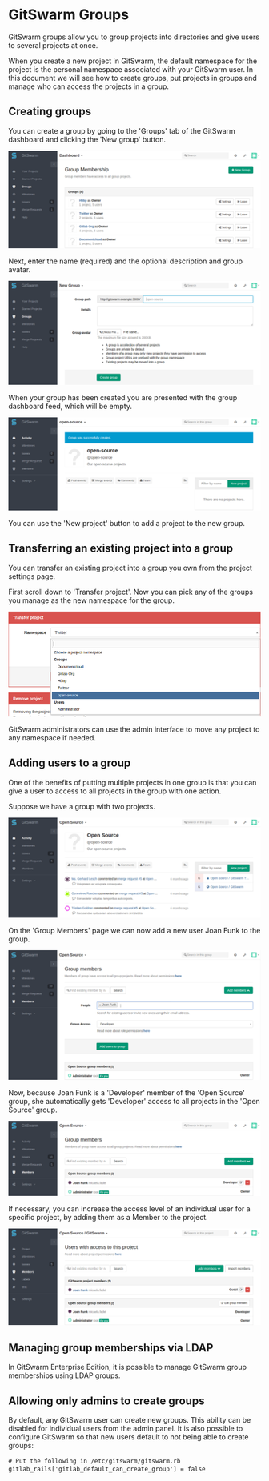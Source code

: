 # GitSwarm Groups

GitSwarm groups allow you to group projects into directories and give users
to several projects at once.

When you create a new project in GitSwarm, the default namespace for the
project is the personal namespace associated with your GitSwarm user. In
this document we will see how to create groups, put projects in groups and
manage who can access the projects in a group.

## Creating groups

You can create a group by going to the 'Groups' tab of the GitSwarm
dashboard and clicking the 'New group' button.

![Click the 'New group' button in the 'Groups' tab](groups/new_group_button.png)

Next, enter the name (required) and the optional description and group
avatar.

![Fill in the name for your new group](groups/new_group_form.png)

When your group has been created you are presented with the group dashboard
feed, which will be empty.

![Group dashboard](groups/group_dashboard.png)

You can use the 'New project' button to add a project to the new group.

## Transferring an existing project into a group

You can transfer an existing project into a group you own from the project
settings page.

First scroll down to 'Transfer project'. Now you can pick any of the
groups you manage as the new namespace for the group.

![Transfer a project to a new namespace](groups/transfer_project.png)

GitSwarm administrators can use the admin interface to move any project to
any namespace if needed.

## Adding users to a group

One of the benefits of putting multiple projects in one group is that you
can give a user to access to all projects in the group with one action.

Suppose we have a group with two projects.

![Group with two projects](groups/group_with_two_projects.png)

On the 'Group Members' page we can now add a new user Joan Funk to the
group.

![Add user Joan Funk to the group](groups/add_member_to_group.png)

Now, because Joan Funk is a 'Developer' member of the 'Open Source' group,
she automatically gets 'Developer' access to all projects in the 'Open
Source' group.

![Joan Funk has 'Developer' access to GitSwarm](groups/project_members_via_group.png)

If necessary, you can increase the access level of an individual user for a
specific project, by adding them as a Member to the project.

![Joan Funk effectively has 'Master' access to GitSwarm now](groups/override_access_level.png)

## Managing group memberships via LDAP

In GitSwarm Enterprise Edition, it is possible to manage GitSwarm group memberships using LDAP groups.

## Allowing only admins to create groups

By default, any GitSwarm user can create new groups. This ability can be
disabled for individual users from the admin panel. It is also possible to
configure GitSwarm so that new users default to not being able to create
groups:

```
# Put the following in /etc/gitswarm/gitswarm.rb
gitlab_rails['gitlab_default_can_create_group'] = false
```
